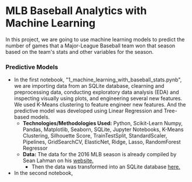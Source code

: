 # MLB Baseball Analytics with Machine Learning

In this project, we are going to use machine learning models to predict the number of games that a Major-League Baseball team won that season based on the team's stats and other variables for the season.

### Predictive Models
- In the first notebook, "1_machine_learning_with_baseball_stats.pynb", we are importing data from an SQLite database, clearning and preprocessing data, conducting exploratory data analysis (EDA) and inspecting visually using plots, and engineering several new features. We used K-Means clustering to feature engineer new features. And the predictive model was developed using Linear Regression and Tree-based models.
	- **Technologies/Methodologies Used:** Python, Scikit-Learn Numpy, Pandas, Matplotlib, Seaborn, SQLite, Jupyter Notebooks, K-Means Clustering, Silhouette Score, TrainTestSplit, StandardScaler, Pipelines, GridSearchCV, ElasticNet, Ridge, Lasso, RandomForest Regressor
	- **Data:** The data for the 2016 MLB season is already compiled by Sean Lahman on his [website.](http://www.seanlahman.com/baseball-archive/statistics/)
		- Then the data was transformed into an SQLite database [here.](https://github.com/jknecht/baseball-archive-sqlite)
- In the second notebook,